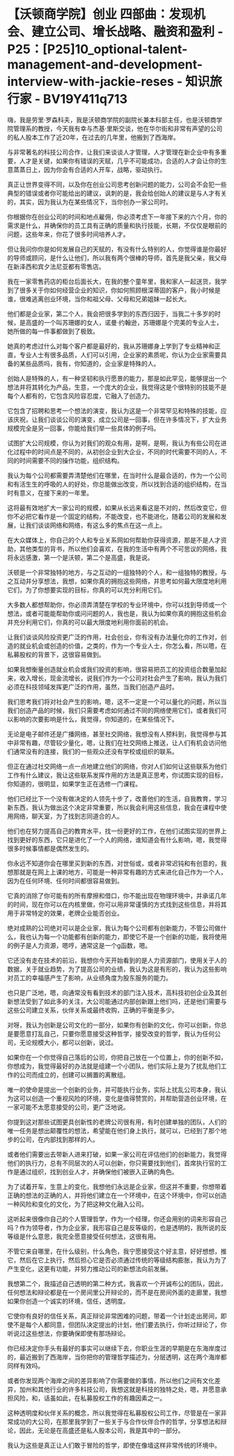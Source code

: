 # 【沃顿商学院】创业 四部曲：发现机会、建立公司、增长战略、融资和盈利 - P25：[P25]10_optional-talent-management-and-development-interview-with-jackie-reses - 知识旅行家 - BV19Y411q713

嗨，我是劳里·罗森科夫，我是沃顿商学院的副院长兼本科部主任，也是沃顿商学院管理系的教授，今天我有幸与杰基·里斯交谈，他在华尔街和非常有声望的公司的私人股本工作了近20年，在过去的几年里，他搬到了西海岸。

与非常著名的科技公司合作，让我们来谈谈人才管理，人才管理在新企业中有多重要，人才是关键，如果你有错误的天赋，几乎不可能成功，合适的人才会让你的生意蒸蒸日上，因为你会有合适的人开车，战略，驱动执行。

真正让世界变得不同，以及你在创业公司思考创新问题的能力，公司会不会犯一些典型的错误或者你可能给出的建议，讽刺的是，我会给创始人的建议是与人才有关的，其实，因为我认为在某些情况下，当你创办一家公司时。

你根据你在创业公司的时间和地点雇佣，你必须考虑下一年接下来的六个月，你的需求是什么，并确保你的员工具有正确的质量和执行技能，长期，不仅仅是眼前的问题，这些年来，你花了很多时间培养人才。

但让我问你你是如何发展自己的天赋的，有没有什么特别的人，你觉得谁是你最好的导师或顾问，是什么让他们，所以我有两个很棒的导师，首先是我父亲，我父母在新泽西和宾夕法尼亚都有零售店。

我在一家零售药店的柜台后面长大，在我的整个童年里，我和家人一起送货，我学到了很多关于你如何经营企业的知识，你如何照顾根深蒂固的客户，我小时候是谁，很难逃离创业环境，当你和祖父母、父母和兄弟姐妹一起长大。

他们都是企业家，第二个人，我会把很多学到的东西归因于，当我二十多岁的时候，是高盛的一个叫苏珊娜的女人，诺曼·约翰逊，苏珊娜是个完美的专业人士，她所做的每一件事都做到了极致。

她真的考虑过什么对每个客户都是最好的，我从苏珊娜身上学到了专业精神和正直，专业人士有很多品质，人们可以引用，企业家的素质呢，你认为企业家需要具备的某些品质吗，我有，你知道的，企业家是特殊的人。

创始人是特殊的人，有一种坚韧和执行愿景的能力，那是如此罕见，能够提出一个想法并将其转化为产品，生意，一个庞大的企业，我觉得这是个很特别的技能不是每个人都有的，它包含风险容忍度，它融入了创造力。

它包含了招聘和思考一个想法的演变，我认为这是一个非常罕见和特殊的技能，应该庆祝，让我们谈谈公司的演变，成立公司是一回事，但在许多情况下，扩大业务规模完全是另一回事，你能给我们举一些具体的例子吗。

试图扩大公司规模，你认为对我们的观众有用，是啊，是啊，我认为有些公司在进化过程中的时间点是不同的，从初创企业到大企业，不同的时代需要不同的人，不同的时间需要不同的操作功能，组织结构。

我认为每个公司都需要弄清楚他们在哪里，在当时什么是最合适的，作为一个公司和有活生生的呼吸的人的好处，你总能做出改变，所以找到合适的组织结构，在当时有意义，在接下来的一年里。

这将最有效地扩大一家公司的规模，如果从长远来看这是不对的，然后改变它，但你不必把它看作是一个固定的结构，不能改变，也不能进化，随着公司的发展和发展，让我们谈谈网络和网络，有这么多的焦点在这一点上。

在大众媒体上，你自己的个人和专业关系网如何帮助你获得资源，那是不是人才资助，其他类型的背书，所以他们会喜欢，在我的生活中有两个不可思议的网络，我将永远感激，第一个是沃顿，第二个是高盛，我是说。

沃顿是一个非常独特的地方，与之互动的一组独特的个人，和一组独特的教授，与之互动并分享想法，我想，如果你真的拥抱这些网络，并思考如何最大限度地利用它们，为了你想要实现的目标，你真的可以充分利用它们。

大多数人都想帮助你，你必须弄清楚在学校的专业环境中，你可以找到导师或一个想法，或者可能能帮助你或问问题的人，我也是，我认为如果你真的拥抱这些机会并充分利用它们，你真的可以最大限度地利用你面前的机会。

让我们谈谈风险投资更广泛的作用，社会创业，你有没有办法量化你的工作对，创造的就业机会或创造的价值，之类的，作为一个专业人士，你怎么看，所以嗯，在私募股权的背景下，这很容易做到。

如果我想衡量创造就业机会或我们投资的影响，很容易把员工的投资组合数量加起来，收入增长，现金流增长，说我们作为一个公司对社会产生了影响，我认为我们必须在科技领域发挥更广泛的作用，虽然，当我们创造产品时。

我们思考我们将对社会产生的影响，嗯，这不一定是一个可以量化的问题，所以当我们创造产品的时候，我们只需要考虑如何通过不同的网络使用它们，或者我们可以影响的次要影响是什么，我觉得，你知道的，在某些情况下。

无论是电子邮件还是广播网络，甚至社交网络，我想没有人预料到，我觉得参与其中非常有趣，尽管较少量化，嗯，让我们在社交网络上推送，让人们有机会访问他们通常没有的连接，我们的一些观众还没有学校或组织的联系。

但正在通过社交网络一点一点地建立他们的网络，你对人们如何让这些联系为他们工作有什么建议，我让这些联系发挥作用的方法是真正思考，你试图实现的目标，你知道的，很明显，如果学生正在选修一门课程。

他们已经比下一个没有做决定的人领先十步了，改善他们的生活，自我教育，学习新东西，我认为做出这个决定非常重要，所以我会利用这些信息，我会在课程中使用网络，聊天室，为了找到志同道合的人。

他们也在努力提高自己的教育水平，找一份更好的工作，在他们试图实现的世界上找到更好的东西，它只是进化了一个人的网络，谁知道会有什么影响，嗯，我觉得很多时候事情都是偶然发生的。

你永远不知道你会在哪里买到新的东西，对世俗或，或者非常迟钝和有创意的，我想那就是在网上上课的地方，可能是一种非常有趣的方式来进化自己作为一个人，因为在任何环境、任何时间都很容易做到。

它真的消除了你可能有的所有摩擦和借口，你不能出现在物理环境中，并承诺几年的时间，现在你可以在内核里做，你可以用非常谨慎的方式找到这些信息，并将其用于非常特定的效果，老牌企业能否创业。

绝对成熟的公司绝对可以是企业家，我认为每个公司都有创新能力，不管公司做什么，我也认为每一个功能都有创新的能力，即使它不是一个创新的功能，我将使用的例子是人力资源，嗯哼，通常这是一个g函数，嗯。

它还没有走在技术的前沿，我想你今天开始看到的是人力资源部门，使用关于人的数据，关于就业趋势，为了提高公司的业绩，我认为这是有形的，我认为这些影响对员工的幸福感产生了影响，从业绩角度为股东服务的能力。

也只是广泛地，嗯，向通常没有看到技术的部门注入技术，高科技初创企业及其创新想法受到了如此多的关注，大公司能通过内部创新跟上他们吗，还是他们需要与这些公司建立关系，伙伴关系或最终收购，正确的平衡是多少。

对呀，我认为创新是公司文化的一部分，如果你有创新的文化，你可以创新，你总是要愿意打乱自己，只要你愿意接受这种哲学，接受改变的哲学，我认为任何公司，无论规模大小，都可以创新，说过。

如果你在一个你觉得自己落后的公司，你把自己放在一个位置上，你的创新不如，你想成为，我觉得最好的办法就是组建一个小团队，他们实际上是为了扰乱他们工作的公司而成立的，创建可以搁置的离散组。

唯一的使命是提出一个创新的业务，并可能执行业务，实际上扰乱公司本身，我认为这可以创造一个重视风险的环境，变化是值得赞赏的，并帮助营造创业环境，在一家可能不太愿意接受的公司，更广泛地说。

你提到这对那些试图更具创新性的老牌公司很有用，有时创建单独的团队，人们的唯一任务是想出颠覆性的想法，希望能在他们身上执行，就可以，已经到了那个地步的公司，在内部找到那样的人。

或者他们需要出去带新人进来打破，如果一家公司在评估他们的创新能力，我觉得他们的执行力，总有不同层次的人可以创新，你只需要找到他们，首席执行官的工作是通过组织，找到创业人才，并确保他们被嵌入正确的角色。

为了试着开车，生意上的变化，我想他们永远是企业家，但这并不重要，你想带着正确的想法的正确的人，并将他们建立在一个环境中，在这个环境中，你可以创造一种风险和变化的文化，为了把这种文化融入公司。

这听起来很像你自己的个人管理哲学，作为一个经理，你还会用别的词来形容自己吗？作为领导者，作为企业家，我形容自己是反等级的，也是透明的，我所说的反等级是什么意思，我完全愿意接受任何想法，这很有用。

不管它来自哪里，在什么级别，什么角色，我宁愿接受这个好主意，好好想想，推它，然后在它上执行，然后担心它是否必须通过传统的等级结构膨胀，我认为为了产生变化，这更有功能，并努力推动公司的新想法向前发展。

我想第二个，我描述自己透明的第二种方式，我喜欢一个开诚布公的团队，因此，任何想法和辩论都是在一个房间里公开辩论的，而不是在房间外面的走廊里，我想如果你创造一个诚实的环境，信任，透明度。

它使你有良好的信任关系，真正辩论非常困难的问题，带着一个计划走出房间，即使不是每个人都同意，但团队决定提出的计划，他们要去执行，你听过辩论了，你听说过这些想法，你要确保即使有那场辩论。

你已经决定你手头有最好的事实可以继续下去，你职业生涯的早期是在东海岸度过的，最近搬到了西海岸，当你把你的管理哲学描述为，分层透明，这在两个海岸都同样有效吗。

或者你发现两个海岸之间的差异影响了你需要做的事情，所以他们之间有文化差异，加州和其他行业的许多科技公司，我想这就是科技的独特之处，嗯，并愿意承担风险，和，话虽如此，在私募股权工作的有趣因素之一。

这种透明度和伙伴关系的概念，所以我觉得在私募股权公司工作，尽管是在一家非常成功的大公司，在那里我学到了一些关于与合作伙伴合作的哲学，分享想法和辩论，因此，无论是在高盛还是私人股本公司，我是其中的一部分。

我认为这些是真正让人们敢于冒险的哲学，即使在像墙这样非常传统的环境中。